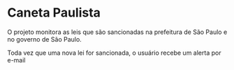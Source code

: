 <h1>Caneta Paulista</h1>
<p>O projeto monitora as leis que são sancionadas na prefeitura de São Paulo e no governo de São Paulo.
<p>Toda vez que uma nova lei for sancionada, o usuário recebe um alerta por e-mail</p>

